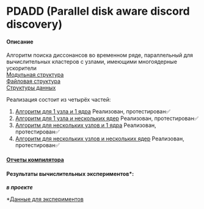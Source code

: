 # PDADD (Parallel disk aware discord discovery)

#### Описание
Алгоритм поиска диссонансов во временном ряде, параллельный для вычислительных кластеров с узлами, имеющими многоядерные ускорители<br>
[Модульная структура](https://github.com/AlexandrGrents/PDADD/blob/master/images/%D0%9C%D0%BE%D0%B4%D1%83%D0%BB%D1%8C%D0%BD%D0%B0%D1%8F%20%D1%81%D1%82%D1%80%D1%83%D0%BA%D1%82%D1%83%D1%80%D0%B0.jpg)<br>
[Файловая структура](https://github.com/AlexandrGrents/PDADD/blob/master/images/%D0%A4%D0%B0%D0%B9%D0%BB%D0%BE%D0%B2%D0%B0%D1%8F%20%D1%81%D1%82%D1%80%D1%83%D0%BA%D1%82%D1%83%D1%80%D0%B0.jpg)<br>
[Структуры данных](https://github.com/AlexandrGrents/PDADD/blob/master/images/%D0%A1%D1%82%D1%80%D1%83%D0%BA%D1%82%D1%83%D1%80%D1%8B%20%D0%B4%D0%B0%D0%BD%D0%BD%D1%8B%D1%85.jpg)<br>

Реализация состоит из четырёх частей:
1. [Алгоритм для 1 узла и 1 ядра](https://github.com/AlexandrGrents/PDADD/tree/master/PDADD-linear) Реализован, протестирован✅<br>
2. [Алгоритм для 1 узла и нескольких ядер](https://github.com/AlexandrGrents/PDADD/tree/master/PDADD-omp) Реализован, протестирован✅<br>
3. [Алгоритм для нескольких узлов и 1 ядра](https://github.com/AlexandrGrents/PDADD/tree/master/PDADD-mpi) Реализован, протестирован✅<br>
4. [Алгоритм для нескольких узлов и нескольких ядер](https://github.com/AlexandrGrents/PDADD/tree/master/PDADD-mpi%2Bomp) Реализован, протестирован✅<br>

#### [Отчеты компилятора](https://github.com/AlexandrGrents/PDADD/tree/master/icc%20compiler%20report)

#### Результаты вычислительных экспериментов*:
***в проекте***

*[Данные для экспериментов](#)
